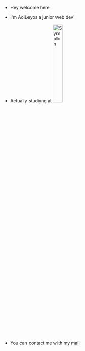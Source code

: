 - Hey welcome here

- I'm AoiLeyos a junior web dev'

- Actually studiyng at <a href="https://simplon.co/"><img src="https://github.com/AoiLeyos/AoiLeyos/assets/160428056/b6765f88-77f0-4acf-afcd-d0a4784c3e6a" style="width: 25%; height: 25%" title="Symplon" alt="Symplon"></a>

- You can contact me with my [mail](romdz01@gmail.com)

